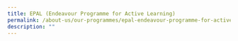 ```yaml
---
title: EPAL (Endeavour Programme for Active Learning)
permalink: /about-us/our-programmes/epal-endeavour-programme-for-active-learning/
description: ""
---
```


